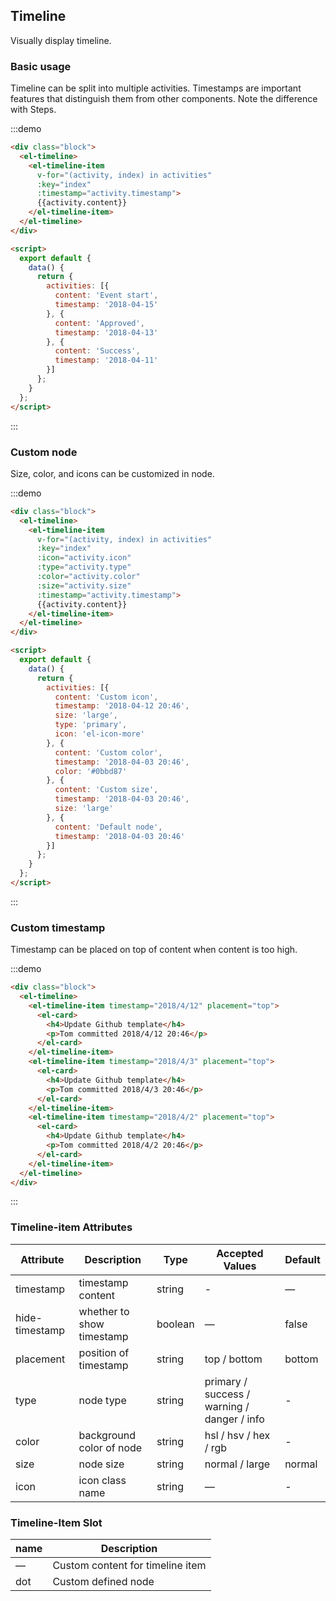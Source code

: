 ## Timeline

Visually display timeline.

### Basic usage

Timeline can be split into multiple activities. Timestamps are important features that distinguish them from other components. Note the difference with Steps.

:::demo
```html
<div class="block">
  <el-timeline>
    <el-timeline-item
      v-for="(activity, index) in activities"
      :key="index"
      :timestamp="activity.timestamp">
      {{activity.content}}
    </el-timeline-item>
  </el-timeline>
</div>

<script>
  export default {
    data() {
      return {
        activities: [{
          content: 'Event start',
          timestamp: '2018-04-15'
        }, {
          content: 'Approved',
          timestamp: '2018-04-13'
        }, {
          content: 'Success',
          timestamp: '2018-04-11'
        }]
      };
    }
  };
</script>
```
:::

### Custom node

Size, color, and icons can be customized in node.

:::demo
```html
<div class="block">
  <el-timeline>
    <el-timeline-item
      v-for="(activity, index) in activities"
      :key="index"
      :icon="activity.icon"
      :type="activity.type"
      :color="activity.color"
      :size="activity.size"
      :timestamp="activity.timestamp">
      {{activity.content}}
    </el-timeline-item>
  </el-timeline>
</div>

<script>
  export default {
    data() {
      return {
        activities: [{
          content: 'Custom icon',
          timestamp: '2018-04-12 20:46',
          size: 'large',
          type: 'primary',
          icon: 'el-icon-more'
        }, {
          content: 'Custom color',
          timestamp: '2018-04-03 20:46',
          color: '#0bbd87'
        }, {
          content: 'Custom size',
          timestamp: '2018-04-03 20:46',
          size: 'large'
        }, {
          content: 'Default node',
          timestamp: '2018-04-03 20:46'
        }]
      };
    }
  };
</script>
```
:::

### Custom timestamp

Timestamp can be placed on top of content when content is too high.

:::demo
```html
<div class="block">
  <el-timeline>
    <el-timeline-item timestamp="2018/4/12" placement="top">
      <el-card>
        <h4>Update Github template</h4>
        <p>Tom committed 2018/4/12 20:46</p>
      </el-card>
    </el-timeline-item>
    <el-timeline-item timestamp="2018/4/3" placement="top">
      <el-card>
        <h4>Update Github template</h4>
        <p>Tom committed 2018/4/3 20:46</p>
      </el-card>
    </el-timeline-item>
    <el-timeline-item timestamp="2018/4/2" placement="top">
      <el-card>
        <h4>Update Github template</h4>
        <p>Tom committed 2018/4/2 20:46</p>
      </el-card>
    </el-timeline-item>
  </el-timeline>
</div>
```
:::

### Timeline-item Attributes
| Attribute      | Description    | Type      | Accepted Values | Default   |
|---------- |-------- |---------- |-------------  |-------- |
| timestamp     | timestamp content | string  | - | — |
| hide-timestamp  | whether to show timestamp | boolean | — | false |
| placement | position of timestamp | string | top / bottom | bottom |
| type | node type | string | primary / success / warning / danger / info | - |
| color | background color of node | string | hsl / hsv / hex / rgb | - |
| size | node size | string | normal / large | normal |
| icon | icon class name | string | — | - |

### Timeline-Item Slot
| name | Description |
|------|--------|
| — | Custom content for timeline item |
| dot | Custom defined node |
